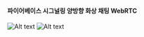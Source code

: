 #### 파이어베이스 시그널링 양방향 화상 채팅 WebRTC

![Alt text](http://drive.google.com/uc?export=view&id=0B3XkfYbZArSfejFmdVNhYmV1bEE) 
![Alt text](http://drive.google.com/uc?export=view&id=0B3XkfYbZArSfUms3eHpaWGxOc1U)